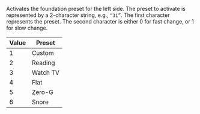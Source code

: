 Activates the foundation preset for the left side. The preset to activate is represented by a 2-character string, e.g., `“31”`. 
The first character represents the preset. 
The second character is either 0 for fast change, or 1 for slow change.

| Value | Preset |
| ---- | ---- |
| 1 | Custom |
| 2 | Reading |
| 3 | Watch TV |
| 4 | Flat |
| 5 | Zero-G |
| 6 | Snore |